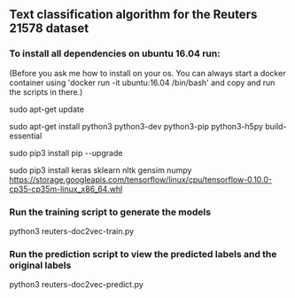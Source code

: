 ## Text classification algorithm for the Reuters 21578 dataset

### To install all dependencies on ubuntu 16.04 run:

(Before you ask me how to install on your os. You can always start a docker container using 'docker run -it ubuntu:16.04 /bin/bash' and copy and run the scripts in there.)

sudo apt-get update

sudo apt-get install python3 python3-dev python3-pip python3-h5py build-essential

sudo pip3 install pip --upgrade

sudo pip3 install keras sklearn nltk gensim numpy https://storage.googleapis.com/tensorflow/linux/cpu/tensorflow-0.10.0-cp35-cp35m-linux_x86_64.whl

### Run the training script to generate the models
python3 reuters-doc2vec-train.py

### Run the prediction script to view the predicted labels and the original labels
python3 reuters-doc2vec-predict.py